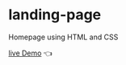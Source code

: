 # landing-page

Homepage using HTML and CSS

[live Demo](https://RushilRiyaz.github.io/landing-page/) 👈
